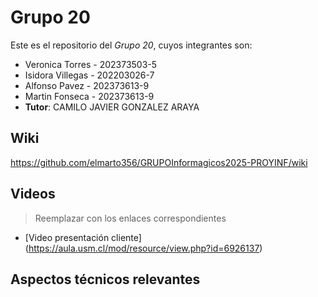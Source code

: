 # Grupo 20

Este es el repositorio del *Grupo 20*, cuyos integrantes son:

* Veronica Torres - 202373503-5
* Isidora Villegas - 202203026-7
* Alfonso Pavez - 202373613-9
* Martin Fonseca - 202373613-9
* **Tutor**: CAMILO JAVIER GONZALEZ ARAYA

## Wiki

https://github.com/elmarto356/GRUPOInformagicos2025-PROYINF/wiki

## Videos

> Reemplazar con los enlaces correspondientes

* [Video presentación cliente] (https://aula.usm.cl/mod/resource/view.php?id=6926137)

## Aspectos técnicos relevantes


